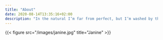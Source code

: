 ```yaml
---
title: "About"
date: 2020-08-14T13:35:16+02:00
description: "In the natural I’m far from perfect, but I’m washed by the blood of the Lamb. I’m passionate about following God and helping people reach their destiny."
---
```

{{< figure src="/images/janine.jpg" title="Janine" >}}
